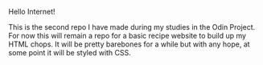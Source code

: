 Hello Internet!

This is the second repo I have made during my studies
in the Odin Project. For now this will remain a repo
for a basic recipe website to build up my HTML chops.
It will be pretty barebones for a while but with any
hope, at some point it will be styled with CSS.